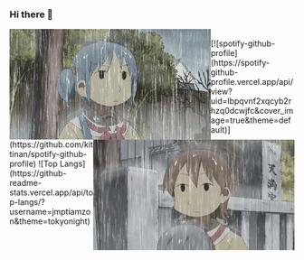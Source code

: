 ### Hi there 👋

<div>
  <img src="https://github.com/jmptiamzon/jmptiamzon/blob/main/nichijou-rain-1.gif" style="float:left"/>
  <img src="https://github.com/jmptiamzon/jmptiamzon/blob/main/nichijou-rain-2.gif" width="356" height="196" style="float:right"/>
</div>

</br>

<span>
[![spotify-github-profile](https://spotify-github-profile.vercel.app/api/view?uid=lbpqvnf2xqcyb2rhzq0dcwjfc&cover_image=true&theme=default)](https://github.com/kittinan/spotify-github-profile)
![Top Langs](https://github-readme-stats.vercel.app/api/top-langs/?username=jmptiamzon&theme=tokyonight)
</span>






<!--
**jmptiamzon/jmptiamzon** is a ✨ _special_ ✨ repository because its `README.md` (this file) appears on your GitHub profile.

Here are some ideas to get you started:

- 🔭 I’m currently working on ...
- 🌱 I’m currently learning ...
- 👯 I’m looking to collaborate on ...
- 🤔 I’m looking for help with ...
- 💬 Ask me about ...
- 📫 How to reach me: ...
- 😄 Pronouns: ...
- ⚡ Fun fact: ...
-->
